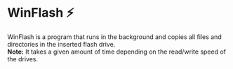 # WinFlash ⚡

WinFlash is a program that runs in the background and copies all files and directories in the inserted flash drive.  
**Note:** It takes a given amount of time depending on the read/write speed of the drives.  
